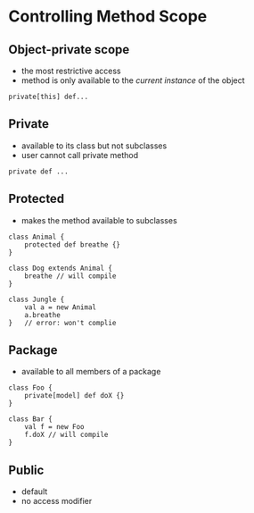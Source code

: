 # Controlling Method Scope

## Object-private scope

- the most restrictive access
- method is only available to the *current instance* of the object

```
private[this] def...
```

## Private

- available to its class but not subclasses
- user cannot call private method

```$xslt
private def ...
```

## Protected

- makes the method available to subclasses

```$xslt
class Animal {
    protected def breathe {}
}

class Dog extends Animal {
    breathe // will compile
}

class Jungle {
    val a = new Animal
    a.breathe
}   // error: won't complie
```

## Package

- available to all members of a package

```$xslt
class Foo {
    private[model] def doX {}
}

class Bar {
    val f = new Foo
    f.doX // will compile
}
```

## Public

- default
- no access modifier